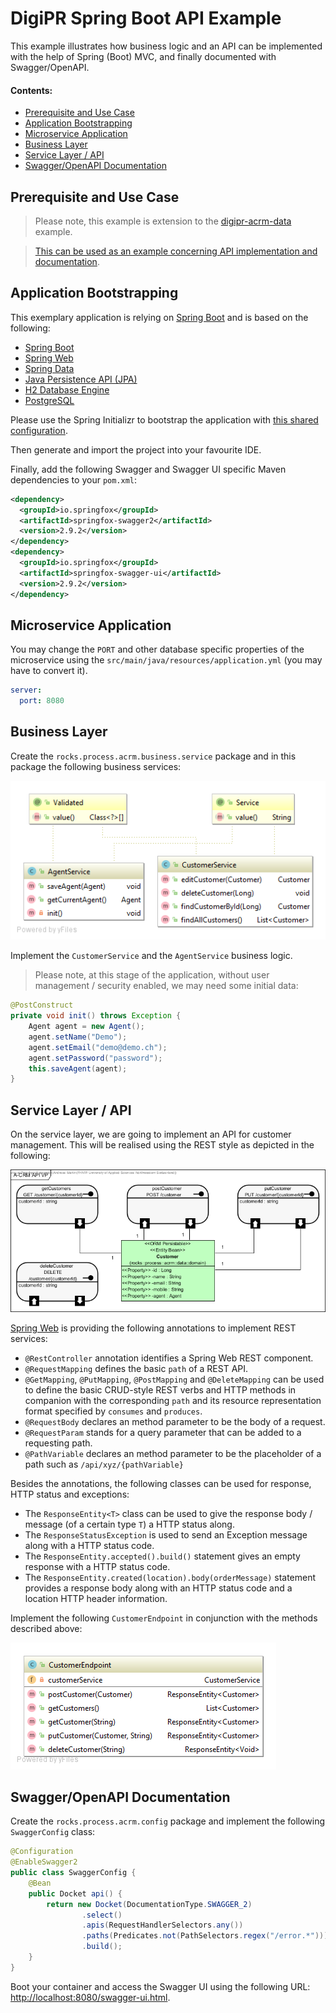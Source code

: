 # DigiPR Spring Boot API Example

This example illustrates how business logic and an API can be implemented with the help of Spring (Boot) MVC, and finally documented with Swagger/OpenAPI.

#### Contents:
- [Prerequisite and Use Case](#prerequisite-and-use-case)
- [Application Bootstrapping](#application-bootstrapping)
- [Microservice Application](#microservice-application)
- [Business Layer](#business-layer)
- [Service Layer / API](#service-layer--api)
- [Swagger/OpenAPI Documentation](#swaggeropenapi-documentation)

## Prerequisite and Use Case

> Please note, this example is extension to the [digipr-acrm-data](https://github.com/DigiPR/digipr-acrm/tree/master/digipr-acrm-data) example.

> [This can be used as an example concerning API implementation and documentation](EXAMPLE-README.md).

## Application Bootstrapping

This exemplary application is relying on [Spring Boot](https://projects.spring.io/spring-boot) and is based on the following:

- [Spring Boot](https://projects.spring.io/spring-boot)
- [Spring Web](https://docs.spring.io/spring/docs/current/spring-framework-reference/web.html)
- [Spring Data](https://projects.spring.io/spring-data)
- [Java Persistence API (JPA)](http://www.oracle.com/technetwork/java/javaee/tech/persistence-jsp-140049.html)
- [H2 Database Engine](https://www.h2database.com)
- [PostgreSQL](https://www.postgresql.org)

Please use the Spring Initializr to bootstrap the application with [this shared configuration](https://start.spring.io/#!type=maven-project&language=java&platformVersion=2.2.0.RELEASE&packaging=jar&jvmVersion=1.8&groupId=rocks.process.acrm&artifactId=digipr-acrm-api&name=digipr-acrm-api-doc&description=demo%20project%20for%20spring%20boot&packageName=rocks.process.acrm&dependencies=data-jpa,web,h2,postgresql).

Then generate and import the project into your favourite IDE.

Finally, add the following Swagger and Swagger UI specific Maven dependencies to your `pom.xml`:

```XML
<dependency>
  <groupId>io.springfox</groupId>
  <artifactId>springfox-swagger2</artifactId>
  <version>2.9.2</version>
</dependency>
<dependency>
  <groupId>io.springfox</groupId>
  <artifactId>springfox-swagger-ui</artifactId>
  <version>2.9.2</version>
</dependency>
```

## Microservice Application

You may change the `PORT` and other database specific properties of the microservice using the `src/main/java/resources/application.yml` (you may have to convert it).

```yml
server:
  port: 8080
```
## Business Layer

Create the `rocks.process.acrm.business.service` package and in this package the following business services:

![](images/business-service.png)

Implement the `CustomerService` and the `AgentService` business logic.

> Please note, at this stage of the application, without user management / security enabled,  we may need some initial data:

```Java
@PostConstruct
private void init() throws Exception {
	Agent agent = new Agent();
	agent.setName("Demo");
	agent.setEmail("demo@demo.ch");
	agent.setPassword("password");
	this.saveAgent(agent);
}
```

## Service Layer / API

On the service layer, we are going to implement an API for customer management. This will be realised using the REST style as depicted in the following:

![](images/api-endpoint-vp.png)

[Spring Web](https://docs.spring.io/spring/docs/current/spring-framework-reference/web.html) is providing the following annotations to implement REST services:

- `@RestController` annotation identifies a Spring Web REST component.
- `@RequestMapping` defines the basic `path` of a REST API.
- `@GetMapping`, `@PutMapping`, `@PostMapping` and `@DeleteMapping` can be used to define the basic CRUD-style REST verbs and HTTP methods in companion with the corresponding `path` and its resource representation format specified by `consumes` and `produces`.
- `@RequestBody` declares an method parameter to be the body of a request. 
- `@RequestParam` stands for a query parameter that can be added to a requesting path.
- `@PathVariable` declares an method parameter to be the placeholder of a path such as `/api/xyz/{pathVariable}`

Besides the annotations, the following classes can be used for response, HTTP status and exceptions:
- The `ResponseEntity<T>` class can be used to give the response body / message (of a certain type `T`) a HTTP status along.
- The `ResponseStatusException` is used to send an Exception message along with a HTTP status code.
- The `ResponseEntity.accepted().build()` statement gives an empty response with a HTTP status code.
- The `ResponseEntity.created(location).body(orderMessage)` statement provides a response body along with an HTTP status code and a location HTTP header information.

Implement the following `CustomerEndpoint` in conjunction with the methods described above:

![](images/api-endpoint.png)

## Swagger/OpenAPI Documentation

Create the `rocks.process.acrm.config` package and implement the following `SwaggerConfig` class:

```Java
@Configuration
@EnableSwagger2
public class SwaggerConfig {
    @Bean
    public Docket api() {
        return new Docket(DocumentationType.SWAGGER_2)
                .select()
                .apis(RequestHandlerSelectors.any())
                .paths(Predicates.not(PathSelectors.regex("/error.*")))
                .build();
    }
}
```

Boot your container and access the Swagger UI using the following URL: [http://localhost:8080/swagger-ui.html](http://localhost:8080/swagger-ui.html).